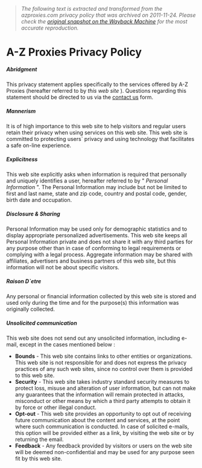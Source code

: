 > *The following text is extracted and transformed from the azproxies.com privacy policy that was archived on 2011-11-24. Please check the [original snapshot on the Wayback Machine](https://web.archive.org/web/20111124031558id_/http%3A//www.azproxies.com/privacy-policy.html) for the most accurate reproduction.*

# A-Z Proxies Privacy Policy

##### Abridgment

This privacy statement applies specifically to the services offered by A-Z Proxies (hereafter referred to by _this web site_ ). Questions regarding this statement should be directed to us via the [contact us](https://web.archive.org/contact-us.html) form.

##### Mannerism

It is of high importance to this web site to help visitors and regular users retain their privacy when using services on this web site. This web site is committed to protecting users` privacy and using technology that facilitates a safe on-line experience.

##### Explicitness

This web site explicitly asks when information is required that personally and uniquely identifies a user, hereafter referred to by " _Personal Information_ ". The Personal Information may include but not be limited to first and last name, state and zip code, country and postal code, gender, birth date and occupation.

##### Disclosure & Sharing

Personal Information may be used only for demographic statistics and to display appropriate personalized advertisements. This web site keeps all Personal Information private and does not share it with any third parties for any purpose other than in case of conforming to legal requirements or complying with a legal process. Aggregate information may be shared with affiliates, advertisers and business partners of this web site, but this information will not be about specific visitors.

##### Raison D`etre

Any personal or financial information collected by this web site is stored and used only during the time and for the purpose(s) this information was originally collected.

##### Unsolicited communication

This web site does not send out any unsolicited information, including e-mail, except in the cases mentioned below :

  * **Bounds** \- This web site contains links to other entities or organizations. This web site is not responsible for and does not express the privacy practices of any such web sites, since no control over them is provided to this web site.
  * **Security** \- This web site takes industry standard security measures to protect loss, misuse and alteration of user information, but can not make any guarantees that the information will remain protected in attacks, misconduct or other means by which a third party attempts to obtain it by force or other illegal conduct.
  * **Opt-out** \- This web site provides an opportunity to opt out of receiving future communication about the content and services, at the point where such communication is conducted. In case of solicited e-mails, this option will be provided either as a link, by visiting the web site or by returning the email.
  * **Feedback** \- Any feedback provided by visitors or users on the web site will be deemed non-confidential and may be used for any purpose seen fit by this web site.


